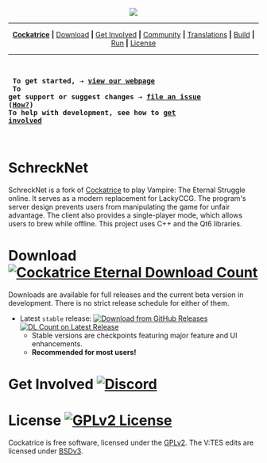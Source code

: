 <p align='center'><img src=https://cloud.githubusercontent.com/assets/9874850/7516775/b00b8e36-f4d1-11e4-8da4-3df294d01f86.png></p>



---

<p align='center'>
   <a href="#cockatrice"><b>Cockatrice</b></a> <b>|</b>
   <a href="#download-">Download</a> <b>|</b>
   <a href="#get-involved--">Get Involved</a> <b>|</b>
   <a href="#community-resources">Community</a> <b>|</b>
   <a href="#translations-">Translations</a> <b>|</b>
   <a href="#build--">Build</a> <b>|</b>
   <a href="#run">Run</a> <b>|</b>
   <a href="#license-">License</a>
</p>

---

<br><pre>
<b>To get started, &#8674; [view our webpage](https://cockatrice.github.io/)</b><br>
<b>To get support or suggest changes &#8674; [file an issue](https://github.com/Cockatrice/Cockatrice/issues) ([How?](https://github.com/Cockatrice/Cockatrice/wiki/How-to-Create-a-GitHub-Ticket-Regarding-Cockatrice))</b>
<b>To help with development, see how to [get involved](#get-involved--)</b>
</pre><br>


# SchreckNet

SchreckNet is a fork of [Cockatrice](https://cockatrice.github.io/) to play Vampire: The Eternal Struggle online.
It serves as a modern replacement for LackyCCG.
The program's server design prevents users from manipulating the game for unfair advantage. The client also provides a single-player mode, which allows users to brew while offline. This project uses C++ and the Qt6 libraries.<br>


# Download [![Cockatrice Eternal Download Count](https://img.shields.io/github/downloads/cockatrice/cockatrice/total.svg)](https://tooomm.github.io/github-release-stats/?username=Cockatrice&repository=Cockatrice)

Downloads are available for full releases and the current beta version in development. There is no strict release schedule for either of them.

- Latest `stable` release: [![Download from GitHub Releases](https://img.shields.io/github/release/cockatrice/cockatrice.svg)](https://github.com/cockatrice/cockatrice/releases/latest) [![DL Count on Latest Release](https://img.shields.io/github/downloads/cockatrice/cockatrice/latest/total.svg?label=downloads)](https://tooomm.github.io/github-release-stats/?username=Cockatrice&repository=Cockatrice)<br>
  - Stable versions are checkpoints featuring major feature and UI enhancements.
  - **Recommended for most users!**



# Get Involved [![Discord](https://img.shields.io/discord/887471681277399091?label=Discord&logo=discord&logoColor=white)](https://discord.gg/vampire-the-eternal-struggle-official-887471681277399091)

# License [![GPLv2 License](https://img.shields.io/github/license/Cockatrice/Cockatrice.svg)](https://github.com/Cockatrice/Cockatrice/blob/master/LICENSE)
Cockatrice is free software, licensed under the [GPLv2](https://github.com/Cockatrice/Cockatrice/blob/master/LICENSE).
The V:TES edits are licensed under [BSDv3](todo).
